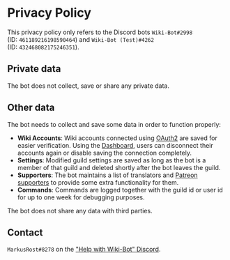 # Privacy Policy
This privacy policy only refers to the Discord bots `Wiki-Bot#2998` (ID:&nbsp;`461189216198590464`) and `Wiki-Bot (Test)#4262` (ID:&nbsp;`432468082175246351`).

## Private data
The bot does not collect, save or share any private data.

## Other data
The bot needs to collect and save some data in order to function properly:
* **Wiki Accounts**: Wiki accounts connected using [OAuth2](https://www.mediawiki.org/wiki/Extension:OAuth) are saved for easier verification. Using the [Dashboard](https://settings.wikibot.de/user), users can disconnect their accounts again or disable saving the connection completely.
* **Settings**: Modified guild settings are saved as long as the bot is a member of that guild and deleted shortly after the bot leaves the guild.
* **Supporters**: The bot maintains a list of translators and [Patreon supporters](https://www.patreon.com/WikiBot) to provide some extra functionality for them.
* **Commands**: Commands are logged together with the guild id or user id for up to one week for debugging purposes.

The bot does not share any data with third parties.

## Contact
`MarkusRost#8278` on the ["Help with Wiki-Bot" Discord](https://discord.gg/v77RTk5).
